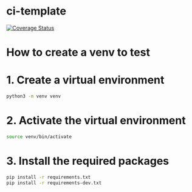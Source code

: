 # ci-template
[![Coverage Status](https://coveralls.io/repos/github/classconnect-grupo3/ci-template/badge.svg?branch=main)](https://coveralls.io/github/classconnect-grupo3/ci-template?branch=main)
# How to create a venv to test
# 1. Create a virtual environment
```bash
python3 -m venv venv
```
# 2. Activate the virtual environment
```bash
source venv/bin/activate
```
# 3. Install the required packages
```bash
pip install -r requirements.txt
pip install -r requirements-dev.txt
```